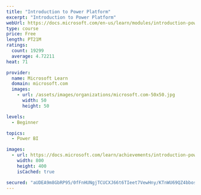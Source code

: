 ```yaml
---
title: "Introduction to Power Platform"
excerpt: "Introduction to Power Platform"
webUrl: https://docs.microsoft.com/en-us/learn/modules/introduction-power-platform/
type: course
price: Free
length: PT21M
ratings:
  count: 19299
  average: 4.72211
heat: 71

provider:
  name: Microsoft Learn
  domain: microsoft.com
  images:
    - url: /assets/images/organizations/microsoft.com-50x50.jpg
      width: 50
      height: 50

levels:
  - Beginner

topics:
  - Power BI

images:
  - url: https://docs.microsoft.com/learn/achievements/introduction-power-platform-social.png
    width: 800
    height: 400
    isCached: true

secured: "aUDEA9m8GbRP95/0fFnHUNgjTCUCXJ66t6TIeet7VewHny/KTnWU69QZ4bbosgSYwGnZjgWBOLi2HJXmwzfkIMiI4q+7wFq7aG/fI/wFi0Ex5OBJsvXWqMySpS1Cg6ocwWi5mKLH0kUYk0NpmYDGcuUPegksbCIqxPKa/vi00EBGLw5cPpXGNRrz0xrxgcIUKxjywskQccLZZsEwSDMrTc3OdRzcu3xg6s6YodXbzPsc8vgvln7C/1NjslLocYKCYC+xM3hLspexsJOlS4Xw8QwmVDrywsdYtQq057MpPCyxrr5HKSu2njIxbh4/Z05+6TOlbTT11hZJ+k35mdGAOgTETXyNKjvn/zN7v/imVk+2lsiCWr5wmPCxGa08BmA58SF2dWpkpAwlrXvZkHSI7SzIwZgWqw/naeO/kxyxJ5ZNOkFUR3vTpvXHvt+8LkMl;5jt0g3p1RiHAcGuhgrzRow=="
---
```


